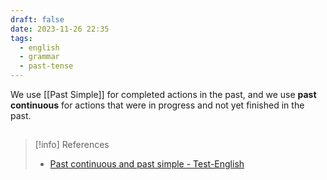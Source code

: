 ```yaml
---
draft: false
date: 2023-11-26 22:35
tags:
  - english
  - grammar
  - past-tense
---
```


We use [[Past Simple]] for completed actions in the past, and we use **past continuous** for actions that were in progress and not yet finished in the past.


## 


> [!info] References
> - [Past continuous and past simple - Test-English](https://test-english.com/grammar-points/a2/past-continuous-past-simple/)
> 

